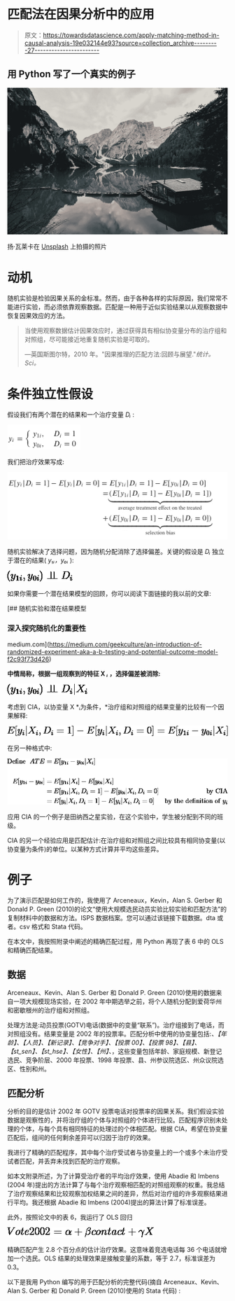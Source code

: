# 匹配法在因果分析中的应用

> 原文：<https://towardsdatascience.com/apply-matching-method-in-causal-analysis-19e032144e93?source=collection_archive---------27----------------------->

## 用 Python 写了一个真实的例子

![](img/492d91826f76cb6841bc0a90569fd912.png)

扬·瓦莱卡在 [Unsplash](https://unsplash.com/@sharon_sy_wei/likes?utm_source=unsplash&utm_medium=referral&utm_content=creditCopyText) 上拍摄的照片

# 动机

随机实验是检验因果关系的金标准。然而，由于各种各样的实际原因，我们常常不能进行实验，而必须依靠观察数据。匹配是一种用于近似实验结果以从观察数据中恢复因果效应的方法。

> 当使用观察数据估计因果效应时，通过获得具有相似协变量分布的治疗组和对照组，尽可能接近地重复随机实验是可取的。
> 
> —英国斯图尔特，2010 年。"因果推理的匹配方法:回顾与展望."*统计。Sci。*

# 条件独立性假设

假设我们有两个潜在的结果和一个治疗变量 *Dᵢ* :

![](img/fbf0f96f0f96ce443f94bec89bf217cf.png)

我们把治疗效果写成:

![](img/40d492bfc2d14123b5102398cc2483bc.png)

随机实验解决了选择问题，因为随机分配消除了选择偏差。关键的假设是 *Dᵢ* 独立于潜在的结果( *y₁ᵢ，y₀ᵢ* ):

![](img/8266c106123b94970939d7e84d743205.png)

如果你需要一个潜在结果模型的回顾，你可以阅读下面链接的我以前的文章:

[](https://medium.com/geekculture/an-introduction-of-randomized-experiment-aka-a-b-testing-and-potential-outcome-model-f2c93f73d426) [## 随机实验和潜在结果模型

### 深入探究随机化的重要性

medium.com](https://medium.com/geekculture/an-introduction-of-randomized-experiment-aka-a-b-testing-and-potential-outcome-model-f2c93f73d426) 

**中情局称，根据一组观察到的特征 X *ᵢ* ，选择偏差被消除:**

![](img/a1967580bf9174bfc7a2af8a9514c1e1.png)

考虑到 CIA，以协变量 X *ᵢ为条件，*治疗组和对照组的结果变量的比较有一个因果解释:

![](img/3d352b79f194ce7e297c6967b7da7a30.png)

在另一种格式中:

![](img/fd17f4d24772d0f47c19f97feacc3943.png)

应用 CIA 的一个例子是田纳西之星实验，在这个实验中，学生被分配到不同的班级。

CIA 的另一个经验应用是匹配估计:在治疗组和对照组之间比较具有相同协变量(以协变量为条件)的单位。以某种方式计算并平均这些差异。

# 例子

为了演示匹配是如何工作的，我使用了 Arceneaux，Kevin，Alan S. Gerber 和 Donald P. Green (2010)的论文“使用大规模选民动员实验比较实验和匹配方法”的复制材料中的数据和方法。ISPS 数据档案。您可以通过该链接下载数据。dta 或者。csv 格式和 Stata 代码。

在本文中，我按照附录中阐述的精确匹配过程，用 Python 再现了表 6 中的 OLS 和精确匹配结果。

## 数据

Arceneaux、Kevin、Alan S. Gerber 和 Donald P. Green (2010)使用的数据来自一项大规模现场实验，在 2002 年中期选举之前，将个人随机分配到爱荷华州和密歇根州的治疗组和对照组。

处理方法是:动员投票(GOTV)电话(数据中的变量“联系”)。治疗组接到了电话，而对照组没有。结果变量是 2002 年的投票率。匹配分析中使用的协变量包括:*、【年龄】、【人员】、【新记录】、【竞争对手】、【投票 00】、【投票 98】、【县】、【st_sen】、【st_hse】、【女性】、【州】、*，这些变量包括年龄、家庭规模、新登记选民、竞争阶层、2000 年投票、1998 年投票、县、州参议院选区、州众议院选区、性别和州。

## 匹配分析

分析的目的是估计 2002 年 GOTV 投票电话对投票率的因果关系。我们假设实验数据是观察性的，并将治疗组的个体与对照组的个体进行比较。匹配程序识别未处理的个体，与每个具有相同特征的处理过的个体相匹配。根据 CIA，希望在协变量匹配后，组间的任何剩余差异可以归因于治疗的效果。

我进行了精确的匹配程序，其中每个治疗受试者与协变量上的一个或多个未治疗受试者匹配，并丢弃未找到匹配的治疗观察。

如本文附录所述，为了计算受治疗者的平均治疗效果，使用 Abadie 和 Imbens (2004 年)提出的方法计算了与每个治疗观察相匹配的对照组观察的权重。我总结了治疗观察结果和比较观察加权结果之间的差异，然后对治疗组的许多观察结果进行平均。我还根据 Abadie 和 Imbens (2004)提出的算法计算了标准误差。

此外，按照论文中的表 6，我运行了 OLS 回归

![](img/de707fa331bf9b076011f5664415d2c0.png)

精确匹配产生 2.8 个百分点的估计治疗效果。这意味着竞选电话每 36 个电话就增加一个选民。OLS 结果的处理效果是接触变量的系数，等于 2.7，标准误差为 0.3。

以下是我用 Python 编写的用于匹配分析的完整代码(摘自 Arceneaux、Kevin、Alan S. Gerber 和 Donald P. Green (2010)使用的 Stata 代码) :
